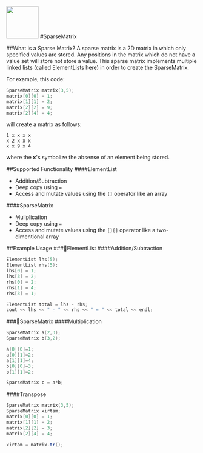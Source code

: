 <img src="http://i.imgur.com/L5RC8o1.png" height="85"> 
#SparseMatrix

##What is a Sparse Matrix?
A sparse matrix is a 2D matrix in which only specified values are stored. Any positions in the matrix which do not have a value set will store not store a value. This sparse matrix implements multiple linked lists (called ElementLists here) in order to create the SparseMatrix.

For example, this code:
```C++
SparseMatrix matrix(3,5);
matrix[0][0] = 1;
matrix[1][1] = 2;
matrix[2][2] = 9;
matrix[2][4] = 4;
```
will create a matrix as follows:
```
1 x x x x
x 2 x x x
x x 9 x 4
``` 
where the **x**'s symbolize the absense of an element being stored.

##Supported Functionality
####ElementList
- Addition/Subtraction
- Deep copy using `=`
- Access and mutate values using the `[]` operator like an array

####SparseMatrix
- Muliplication
- Deep copy using `=`
- Access and mutate values using the `[][]` operator like a two-dimentional array

##Example Usage
###:large_orange_diamond:ElementList
####Addition/Subtraction
```C++
ElementList lhs(5);
ElementList rhs(5);
lhs[0] = 1;
lhs[3] = 2;
rhs[0] = 2;
rhs[1] = 4;
rhs[3] = 1;

ElementList total = lhs - rhs;
cout << lhs << " - " << rhs << " = " << total << endl;
``` 

###:large_orange_diamond:SparseMatrix
####Multiplication
```C++
SparseMatrix a(2,3);
SparseMatrix b(3,2);

a[0][0]=1;
a[0][1]=2;
a[1][1]=4;
b[0][0]=3;
b[1][1]=2;

SparseMatrix c = a*b;
``` 

####Transpose
```C++
SparseMatrix matrix(3,5);
SparseMatrix xirtam;
matrix[0][0] = 1;
matrix[1][1] = 2;
matrix[2][2] = 3;
matrix[2][4] = 4;

xirtam = matrix.tr();
```
